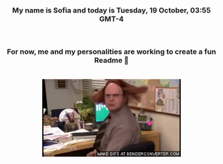


<div align="center">
<h3 >My name is Sofia and today is Tuesday, 19 October, 03:55 GMT-4</h3><br>
<h3 >For now, me and my personalities are working to create a fun Readme 👋
</h3><br>
<img src='img/dwight.gif' alt='working...'/>
</div>

